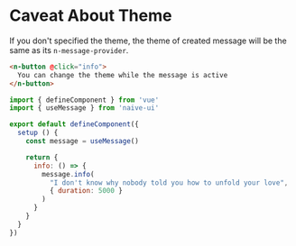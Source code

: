 # Caveat About Theme

If you don't specified the theme, the theme of created message will be the same as its `n-message-provider`.

```html
<n-button @click="info">
  You can change the theme while the message is active
</n-button>
```

```js
import { defineComponent } from 'vue'
import { useMessage } from 'naive-ui'

export default defineComponent({
  setup () {
    const message = useMessage()

    return {
      info: () => {
        message.info(
          "I don't know why nobody told you how to unfold your love",
          { duration: 5000 }
        )
      }
    }
  }
})
```
